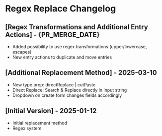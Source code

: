 # Regex Replace Changelog

## [Regex Transformations and Additional Entry Actions] - {PR_MERGE_DATE}

- Added possibility to use regex transformations (upper/lowercase, escapes)
- New entry actions to duplicate and move entries

## [Additional Replacement Method] - 2025-03-10

- New type prop: directReplace | cutPaste
- Direct Replace: Search & Replace directly in input string
- Dropdown on create form changes fields accordingly

## [Initial Version] - 2025-01-12

- Initial replacement method
- Regex system
